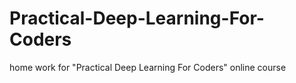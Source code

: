 # Practical-Deep-Learning-For-Coders
home work for "Practical Deep Learning For Coders" online course

